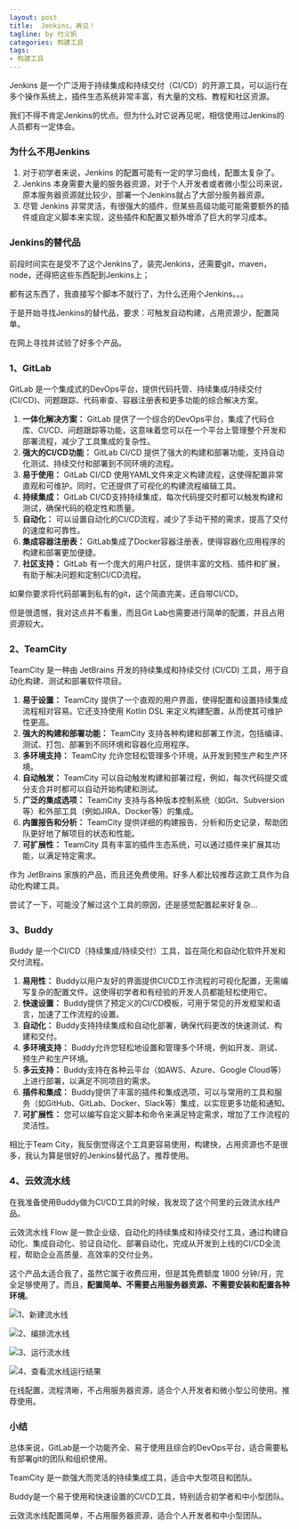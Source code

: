 ```yaml
---
layout: post
title:  Jenkins，再见！
tagline: by 付义帆
categories: 构建工具
tags:
- 构建工具
---
```




Jenkins 是一个广泛用于持续集成和持续交付（CI/CD）的开源工具，可以运行在多个操作系统上，插件生态系统非常丰富，有大量的文档、教程和社区资源。

我们不得不肯定Jenkins的优点。但为什么对它说再见呢，相信使用过Jenkins的人员都有一定体会。

<!--more-->

### 为什么不用Jenkins

1. 对于初学者来说，Jenkins 的配置可能有一定的学习曲线，配置太复杂了。
2. Jenkins 本身需要大量的服务器资源，对于个人开发者或者微小型公司来说，原本服务器资源就比较少，部署一个Jenkins就占了大部分服务器资源。
3. 尽管 Jenkins 非常灵活，有很强大的插件，但某些高级功能可能需要额外的插件或自定义脚本来实现，这些插件和配置又额外增添了巨大的学习成本。

### Jenkins的替代品

前段时间实在是受不了这个Jenkins了，装完Jenkins，还需要git，maven，node，还得把这些东西配到Jenkins上；

都有这东西了，我直接写个脚本不就行了，为什么还用个Jenkins。。。

于是开始寻找Jenkins的替代品，要求：可触发自动构建，占用资源少，配置简单。

在网上寻找并试验了好多个产品。

### 1、GitLab

GitLab 是一个集成式的DevOps平台，提供代码托管、持续集成/持续交付 (CI/CD)、问题跟踪、代码审查、容器注册表和更多功能的综合解决方案。

1. **一体化解决方案：** GitLab 提供了一个综合的DevOps平台，集成了代码仓库、CI/CD、问题跟踪等功能，这意味着您可以在一个平台上管理整个开发和部署流程，减少了工具集成的复杂性。
2. **强大的CI/CD功能：** GitLab CI/CD 提供了强大的构建和部署功能，支持自动化测试、持续交付和部署到不同环境的流程。
3. **易于使用：** GitLab CI/CD 使用YAML文件来定义构建流程，这使得配置非常直观和可维护。同时，它还提供了可视化的构建流程编辑工具。
4. **持续集成：** GitLab CI/CD支持持续集成，每次代码提交时都可以触发构建和测试，确保代码的稳定性和质量。
5. **自动化：** 可以设置自动化的CI/CD流程，减少了手动干预的需求，提高了交付的速度和可靠性。
6. **集成容器注册表：** GitLab集成了Docker容器注册表，使得容器化应用程序的构建和部署更加便捷。
7. **社区支持：** GitLab 有一个庞大的用户社区，提供丰富的文档、插件和扩展，有助于解决问题和定制CI/CD流程。

如果你要求将代码部署到私有的git，这个简直完美，还自带CI/CD。

但是很遗憾，我对这点并不看重，而且Git Lab也需要进行简单的配置，并且占用资源较大。

### 2、TeamCity

TeamCity 是一种由 JetBrains 开发的持续集成和持续交付 (CI/CD) 工具，用于自动化构建、测试和部署软件项目。

1. **易于设置：** TeamCity 提供了一个直观的用户界面，使得配置和设置持续集成流程相对容易。它还支持使用 Kotlin DSL 来定义构建配置，从而使其可维护性更高。
2. **强大的构建和部署功能：** TeamCity 支持各种构建和部署工作流，包括编译、测试、打包、部署到不同环境和容器化应用程序。
3. **多环境支持：** TeamCity 允许您轻松管理多个环境，从开发到预生产和生产环境。
4. **自动触发：** TeamCity 可以自动触发构建和部署过程，例如，每次代码提交或分支合并时都可以自动开始构建和测试。
5. **广泛的集成选项：** TeamCity 支持与各种版本控制系统（如Git、Subversion等）和外部工具（例如JIRA、Docker等）的集成。
6. **内置报告和分析：** TeamCity 提供详细的构建报告、分析和历史记录，帮助团队更好地了解项目的状态和性能。
7. **可扩展性：** TeamCity 具有丰富的插件生态系统，可以通过插件来扩展其功能，以满足特定需求。

作为 JetBrains 家族的产品，而且还免费使用。好多人都比较推荐这款工具作为自动化构建工具。

尝试了一下，可能没了解过这个工具的原因，还是感觉配置起来好复杂...

### 3、Buddy

Buddy 是一个CI/CD（持续集成/持续交付）工具，旨在简化和自动化软件开发和交付流程。

1. **易用性：** Buddy以用户友好的界面提供CI/CD工作流程的可视化配置，无需编写复杂的配置文件。这使得初学者和有经验的开发人员都能轻松使用它。
2. **快速设置：** Buddy提供了预定义的CI/CD模板，可用于常见的开发框架和语言，加速了工作流程的设置。
3. **自动化：** Buddy支持持续集成和自动化部署，确保代码更改的快速测试、构建和交付。
4. **多环境支持：** Buddy允许您轻松地设置和管理多个环境，例如开发、测试、预生产和生产环境。
5. **多云支持：** Buddy支持在各种云平台（如AWS、Azure、Google Cloud等）上进行部署，以满足不同项目的需求。
6. **插件和集成：** Buddy提供了丰富的插件和集成选项，可以与常用的工具和服务（如GitHub、GitLab、Docker、Slack等）集成，以实现更多功能和通知。
7. **可扩展性：** 您可以编写自定义脚本和命令来满足特定需求，增加了工作流程的灵活性。

相比于Team City，我反倒觉得这个工具更容易使用，构建快，占用资源也不是很多，我认为算是很好的Jenkins替代品了。推荐使用。

### 4、云效流水线

在我准备使用Buddy做为CI/CD工具的时候，我发现了这个阿里的云效流水线产品。

云效流水线 Flow 是一款企业级、自动化的持续集成和持续交付工具，通过构建自动化、集成自动化、验证自动化、部署自动化，完成从开发到上线的CI/CD全流程，帮助企业高质量、高效率的交付业务。

这个产品太适合我了，虽然它属于收费应用，但是其免费额度 1800 分钟/月，完全足够使用了。而且，**配置简单、不需要占用服务器资源、不需要安装和配置各种环境**。

![1、新建流水线](https://www.javanorth.cn/assets/images/2023/fu/p553674.png)

![2、编排流水线](https://www.javanorth.cn/assets/images/2023/fu/p553688.png)

![3、运行流水线](https://www.javanorth.cn/assets/images/2023/fu/p553709.png)

![4、查看流水线运行结果](https://www.javanorth.cn/assets/images/2023/fu/p553710.png)

在线配置，流程清晰，不占用服务器资源，适合个人开发者和微小型公司使用。推荐使用。

### 小结

总体来说，GitLab是一个功能齐全、易于使用且综合的DevOps平台，适合需要私有部署git的团队和组织使用。

TeamCity 是一款强大而灵活的持续集成工具，适合中大型项目和团队。

Buddy是一个易于使用和快速设置的CI/CD工具，特别适合初学者和中小型团队。

云效流水线配置简单，不占用服务器资源，适合个人开发者和中小型团队。